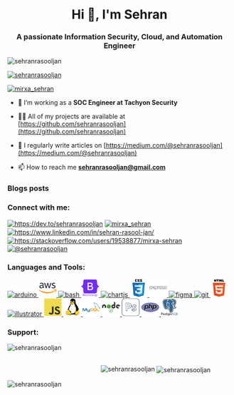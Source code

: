 <h1 align="center">Hi 👋, I'm Sehran</h1>
<h3 align="center">A passionate Information Security, Cloud, and Automation Engineer</h3>

<p align="left"> <img src="https://komarev.com/ghpvc/?username=sehranrasooljan&label=Profile%20views&color=0e75b6&style=flat" alt="sehranrasooljan" /> </p>

<p align="left"> <a href="https://github.com/ryo-ma/github-profile-trophy"><img src="https://github-profile-trophy.vercel.app/?username=sehranrasooljan" alt="sehranrasooljan" /></a> </p>

<p align="left"> <a href="https://twitter.com/mirxa_sehran" target="blank"><img src="https://img.shields.io/twitter/follow/mirxa_sehran?logo=twitter&style=for-the-badge" alt="mirxa_sehran" /></a> </p>

- 🔭 I’m working as a **SOC Engineer at Tachyon Security**

- 👨‍💻 All of my projects are available at [https://github.com/sehranrasooljan](https://github.com/sehranrasooljan)

- 📝 I regularly write articles on [https://medium.com/@sehranrasooljan](https://medium.com/@sehranrasooljan)

- 📫 How to reach me **sehranrasooljan@gmail.com**

### Blogs posts
<!-- BLOG-POST-LIST:START -->
<!-- BLOG-POST-LIST:END -->

<h3 align="left">Connect with me:</h3>
<p align="left">
<a href="https://dev.to/https://dev.to/sehranrasooljan" target="blank"><img align="center" src="https://raw.githubusercontent.com/rahuldkjain/github-profile-readme-generator/master/src/images/icons/Social/devto.svg" alt="https://dev.to/sehranrasooljan" height="30" width="40" /></a>
<a href="https://twitter.com/mirxa_sehran" target="blank"><img align="center" src="https://raw.githubusercontent.com/rahuldkjain/github-profile-readme-generator/master/src/images/icons/Social/twitter.svg" alt="mirxa_sehran" height="30" width="40" /></a>
<a href="https://linkedin.com/in/https://www.linkedin.com/in/sehran-rasool-jan/" target="blank"><img align="center" src="https://raw.githubusercontent.com/rahuldkjain/github-profile-readme-generator/master/src/images/icons/Social/linked-in-alt.svg" alt="https://www.linkedin.com/in/sehran-rasool-jan/" height="30" width="40" /></a>
<a href="https://stackoverflow.com/users/https://stackoverflow.com/users/19538877/mirxa-sehran" target="blank"><img align="center" src="https://raw.githubusercontent.com/rahuldkjain/github-profile-readme-generator/master/src/images/icons/Social/stack-overflow.svg" alt="https://stackoverflow.com/users/19538877/mirxa-sehran" height="30" width="40" /></a>
<a href="https://medium.com/@sehranrasooljan" target="blank"><img align="center" src="https://raw.githubusercontent.com/rahuldkjain/github-profile-readme-generator/master/src/images/icons/Social/medium.svg" alt="@sehranrasooljan" height="30" width="40" /></a>
</p>

<h3 align="left">Languages and Tools:</h3>
<p align="left"> <a href="https://www.arduino.cc/" target="_blank" rel="noreferrer"> <img src="https://cdn.worldvectorlogo.com/logos/arduino-1.svg" alt="arduino" width="40" height="40"/> </a> <a href="https://aws.amazon.com" target="_blank" rel="noreferrer"> <img src="https://raw.githubusercontent.com/devicons/devicon/master/icons/amazonwebservices/amazonwebservices-original-wordmark.svg" alt="aws" width="40" height="40"/> </a> <a href="https://www.gnu.org/software/bash/" target="_blank" rel="noreferrer"> <img src="https://www.vectorlogo.zone/logos/gnu_bash/gnu_bash-icon.svg" alt="bash" width="40" height="40"/> </a> <a href="https://getbootstrap.com" target="_blank" rel="noreferrer"> <img src="https://raw.githubusercontent.com/devicons/devicon/master/icons/bootstrap/bootstrap-plain-wordmark.svg" alt="bootstrap" width="40" height="40"/> </a> <a href="https://www.chartjs.org" target="_blank" rel="noreferrer"> <img src="https://www.chartjs.org/media/logo-title.svg" alt="chartjs" width="40" height="40"/> </a> <a href="https://www.w3schools.com/css/" target="_blank" rel="noreferrer"> <img src="https://raw.githubusercontent.com/devicons/devicon/master/icons/css3/css3-original-wordmark.svg" alt="css3" width="40" height="40"/> </a> <a href="https://expressjs.com" target="_blank" rel="noreferrer"> <img src="https://raw.githubusercontent.com/devicons/devicon/master/icons/express/express-original-wordmark.svg" alt="express" width="40" height="40"/> </a> <a href="https://www.figma.com/" target="_blank" rel="noreferrer"> <img src="https://www.vectorlogo.zone/logos/figma/figma-icon.svg" alt="figma" width="40" height="40"/> </a> <a href="https://git-scm.com/" target="_blank" rel="noreferrer"> <img src="https://www.vectorlogo.zone/logos/git-scm/git-scm-icon.svg" alt="git" width="40" height="40"/> </a> <a href="https://www.w3.org/html/" target="_blank" rel="noreferrer"> <img src="https://raw.githubusercontent.com/devicons/devicon/master/icons/html5/html5-original-wordmark.svg" alt="html5" width="40" height="40"/> </a> <a href="https://www.adobe.com/in/products/illustrator.html" target="_blank" rel="noreferrer"> <img src="https://www.vectorlogo.zone/logos/adobe_illustrator/adobe_illustrator-icon.svg" alt="illustrator" width="40" height="40"/> </a> <a href="https://developer.mozilla.org/en-US/docs/Web/JavaScript" target="_blank" rel="noreferrer"> <img src="https://raw.githubusercontent.com/devicons/devicon/master/icons/javascript/javascript-original.svg" alt="javascript" width="40" height="40"/> </a> <a href="https://www.linux.org/" target="_blank" rel="noreferrer"> <img src="https://raw.githubusercontent.com/devicons/devicon/master/icons/linux/linux-original.svg" alt="linux" width="40" height="40"/> </a> <a href="https://www.mysql.com/" target="_blank" rel="noreferrer"> <img src="https://raw.githubusercontent.com/devicons/devicon/master/icons/mysql/mysql-original-wordmark.svg" alt="mysql" width="40" height="40"/> </a> <a href="https://nodejs.org" target="_blank" rel="noreferrer"> <img src="https://raw.githubusercontent.com/devicons/devicon/master/icons/nodejs/nodejs-original-wordmark.svg" alt="nodejs" width="40" height="40"/> </a> <a href="https://www.photoshop.com/en" target="_blank" rel="noreferrer"> <img src="https://raw.githubusercontent.com/devicons/devicon/master/icons/photoshop/photoshop-line.svg" alt="photoshop" width="40" height="40"/> </a> <a href="https://www.php.net" target="_blank" rel="noreferrer"> <img src="https://raw.githubusercontent.com/devicons/devicon/master/icons/php/php-original.svg" alt="php" width="40" height="40"/> </a> <a href="https://www.postgresql.org" target="_blank" rel="noreferrer"> <img src="https://raw.githubusercontent.com/devicons/devicon/master/icons/postgresql/postgresql-original-wordmark.svg" alt="postgresql" width="40" height="40"/> </a> </p>

<h3 align="left">Support:</h3>
<p><a href="https://www.buymeacoffee.com/sehranrasooljan"> <img align="left" src="https://cdn.buymeacoffee.com/buttons/v2/default-yellow.png" height="50" width="210" alt="sehranrasooljan" /></a></p><br><br>

<p><img align="left" src="https://github-readme-stats.vercel.app/api/top-langs?username=sehranrasooljan&show_icons=true&locale=en&layout=compact" alt="sehranrasooljan" /></p>

<p>&nbsp;<img align="center" src="https://github-readme-stats.vercel.app/api?username=sehranrasooljan&show_icons=true&locale=en" alt="sehranrasooljan" /></p>

<p><img align="center" src="https://github-readme-streak-stats.herokuapp.com/?user=sehranrasooljan&" alt="sehranrasooljan" /></p>
